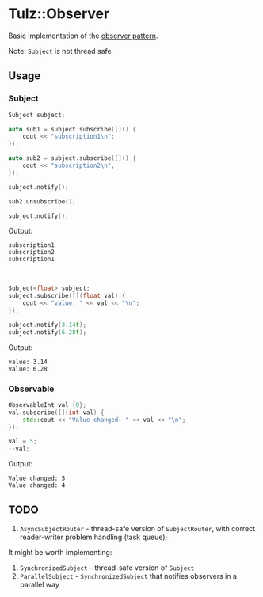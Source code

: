 # Tulz::Observer

Basic implementation of the [observer pattern](https://en.wikipedia.org/wiki/Observer_pattern).

Note: `Subject` is not thread safe

## Usage

### Subject

```c++
Subject subject;

auto sub1 = subject.subscribe([]() {
    cout << "subscription1\n";
});

auto sub2 = subject.subscribe([]() {
    cout << "subscription2\n";
});

subject.notify();

sub2.unsubscribe();

subject.notify();
```

Output:

```
subscription1
subscription2
subscription1
```

<br>

```cpp
Subject<float> subject;
subject.subscribe([](float val) {
    cout << "value: " << val << "\n";
});

subject.notify(3.14f);
subject.notify(6.28f);
```

Output:

```
value: 3.14
value: 6.28
```

### Observable

```c++
ObservableInt val {0};
val.subscribe([](int val) {
    std::cout << "Value changed: " << val << "\n";
});

val = 5;
--val;
```

Output:

```
Value changed: 5
Value changed: 4
```

## TODO

1. `AsyncSubjectRouter` - thread-safe version of `SubjectRouter`, with correct reader-writer problem handling
   (task queue);

It might be worth implementing:

1. `SynchronizedSubject` - thread-safe version of `Subject`
2. `ParallelSubject` - `SynchronizedSubject` that notifies observers in a parallel way
